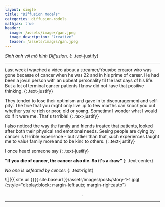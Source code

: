 ```yaml
---
layout: single
title: "Diffusion Models"
categories: diffusion-models
mathjax: true
header:
  image: /assets/images/gan.jpeg
  image_description: "Creative"
  teaser: /assets/images/gan.jpeg
---
```


*Sinh ảnh với mô hình Diffusion*.
{: .text-justify}

---

Last week I watched a video about a streamer/Youtube creator who was gone because of cancer when he was 22 and in his 
prime of career. He had been a jovial person with an upbeat personality til the last days of his life.
But a lot of terminal cancer patients I know did not have that positive thinking.
{: .text-justify}

They tended to lose their optimism and gave in to discouragement and self-pity. 
The true that you might only live up to few months can knock you out whether you're rich or poor, old or young. 
Sometime I wonder what I would do if it were me. That's terrible!
{: .text-justify}

I also noticed the way the family and friends treated that patients, looked after both their physical and emotional needs.
Seeing people are dying by cancer is terrible experience - but rather than that, such experiences taught me to value 
family more and to be kind to others.
{: .text-justify}

I once heard someone say
{: .text-justify}

**"If you die of cancer, the cancer also die. So it's a draw"**
{: .text-center}

*No one is defeated by cancer.*
{: .text-right}


![]({{ site.url }}{{ site.baseurl }}/assets/images/posts/story-1-1.jpg){:style="display:block; margin-left:auto; margin-right:auto"}


<div align="center">.</div> 

---